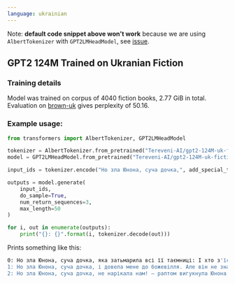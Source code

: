```yaml
---
language: ukrainian
---
```


Note: **default code snippet above won't work** because we are using `AlbertTokenizer` with `GPT2LMHeadModel`, see [issue](https://github.com/huggingface/transformers/issues/4285).

## GPT2 124M Trained on Ukranian Fiction

### Training details

Model was trained on corpus of 4040 fiction books, 2.77 GiB in total.
Evaluation on [brown-uk](https://github.com/brown-uk/corpus) gives perplexity of 50.16. 

### Example usage:
```python
from transformers import AlbertTokenizer, GPT2LMHeadModel

tokenizer = AlbertTokenizer.from_pretrained("Tereveni-AI/gpt2-124M-uk-fiction")
model = GPT2LMHeadModel.from_pretrained("Tereveni-AI/gpt2-124M-uk-fiction")

input_ids = tokenizer.encode("Но зла Юнона, суча дочка,", add_special_tokens=False, return_tensors='pt')

outputs = model.generate(
    input_ids,
    do_sample=True,
    num_return_sequences=3,
    max_length=50
)

for i, out in enumerate(outputs):
    print("{}: {}".format(i, tokenizer.decode(out)))
```

Prints something like this:
```bash
0: Но зла Юнона, суча дочка, яка затьмарила всі її таємниці: І хто з'їсть її душу, той помре». І, не дочекавшись гніву богів, посунула в пітьму, щоб не бачити перед собою. Але, за
1: Но зла Юнона, суча дочка, і довела мене до божевілля. Але він не знав нічого. Після того як я його побачив, мені стало зле. Я втратив рівновагу. Але в мене не було часу на роздуми. Я вже втратив надію
2: Но зла Юнона, суча дочка, не нарікала нам! — раптом вигукнула Юнона. — Це ти, старий йолопе! — мовила вона, не перестаючи сміятись. — Хіба ти не знаєш, що мені подобається ходити з тобою?
```